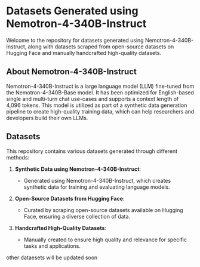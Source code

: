 # Datasets Generated using Nemotron-4-340B-Instruct

Welcome to the repository for datasets generated using Nemotron-4-340B-Instruct, along with datasets scraped from open-source datasets on Hugging Face and manually handcrafted high-quality datasets.

## About Nemotron-4-340B-Instruct

Nemotron-4-340B-Instruct is a large language model (LLM) fine-tuned from the Nemotron-4-340B-Base model. It has been optimized for English-based single and multi-turn chat use-cases and supports a context length of 4,096 tokens. This model is utilized as part of a synthetic data generation pipeline to create high-quality training data, which can help researchers and developers build their own LLMs.

## Datasets

This repository contains various datasets generated through different methods:

1. **Synthetic Data using Nemotron-4-340B-Instruct**: 
    - Generated using Nemotron-4-340B-Instruct, which creates synthetic data for training and evaluating language models.
    
2. **Open-Source Datasets from Hugging Face**: 
    - Curated by scraping open-source datasets available on Hugging Face, ensuring a diverse collection of data.
    
3. **Handcrafted High-Quality Datasets**: 
    - Manually created to ensure high quality and relevance for specific tasks and applications.

other dataesets will be updated soon
